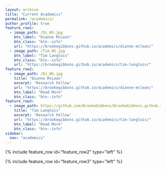 ```yaml
---
layout: archive
title: "Current Academics"
permalink: /academics/
author_profile: true
feature_row1:
  - image_path: /Di_WS.jpg
    btn_label: "Dianne McLean"
    btn_class: "btn--info"
    url: "https://brookegibbons.github.io/academics/dianne-mclean/"
  - image_path: /Tim_WS.jpg
    btn_label: "Tim Langlois"
    btn_class: "btn--info"
    url: "https://brookegibbons.github.io/academics/tim-langlois/"
feature_row2:
  - image_path: /Di_WS.jpg
    title: "Dianne McLean"
    excerpt: 'Research Fellow'
    url: "https://brookegibbons.github.io/academics/dianne-mclean/"
    btn_label: "Read More"
    btn_class: "btn--info"
feature_row3:
  - image_path: https://github.com/BrookeGibbons/BrookeGibbons.github.io/blob/master/Tim_WS.jpg?raw=true
    title: "Tim Langlois"
    excerpt: 'Research Fellow'
    url: "https://brookegibbons.github.io/academics/tim-langlois/"
    btn_label: "Read More"
    btn_class: "btn--info"
sidebar:
  nav: "academics"
---
```


{% include feature_row id="feature_row2" type="left" %}

{% include feature_row id="feature_row3" type="left" %}

